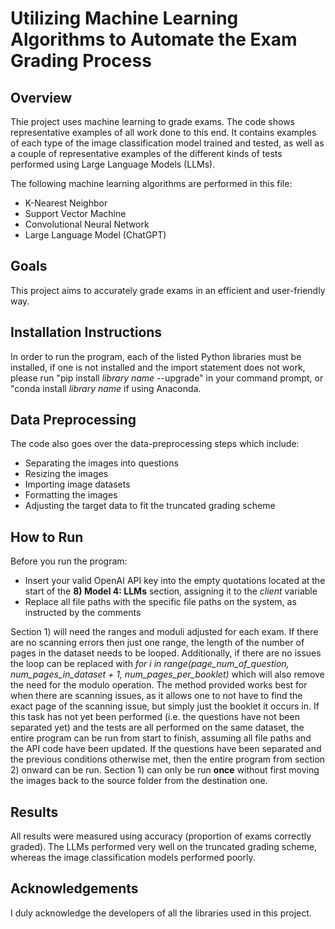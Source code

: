 # Utilizing Machine Learning Algorithms to Automate the Exam Grading Process
## Overview
Thie project uses machine learning to grade exams. The code shows representative examples of all work done to this end. It contains examples of each type of the image classification model trained and tested, as well as a couple of representative examples of the different kinds of tests performed using Large Language Models (LLMs).

The following machine learning algorithms are performed in this file:
- K-Nearest Neighbor
- Support Vector Machine
- Convolutional Neural Network
- Large Language Model (ChatGPT)


## Goals
This project aims to accurately grade exams in an efficient and user-friendly way.

## Installation Instructions
In order to run the program, each of the listed Python libraries must be installed, if one is not installed and the import statement does not work, please run "pip install *library name* --upgrade" in your command prompt, or "conda install *library name* if using Anaconda.


## Data Preprocessing
The code also goes over the data-preprocessing steps which include:

- Separating the images into questions
- Resizing the images
- Importing image datasets
- Formatting the images
- Adjusting the target data to fit the truncated grading scheme

## How to Run
Before you run the program:

* Insert your valid OpenAI API key into the empty quotations located at the start of the **8) Model 4: LLMs** section, assigning it to the *client* variable
* Replace all file paths with the specific file paths on the system, as instructed by the comments


Section 1) will need the ranges and moduli adjusted for each exam. If there are no scanning errors then just one range, the length of the number of pages in the dataset needs to be looped. Additionally, if there are no issues the loop can be replaced with *for i in range(page_num_of_question, num_pages_in_dataset + 1, num_pages_per_booklet)* which will also remove the need for the modulo operation. The method provided works best for when there are scanning issues, as it allows one to not have to find the exact page of the scanning issue, but simply just the booklet it occurs in. If this task has not yet been performed (i.e. the questions have not been separated yet) and the tests are all performed on the same dataset, the entire program can be run from start to finish, assuming all file paths and the API code have been updated. If the questions have been separated and the previous conditions otherwise met, then the entire program from section 2) onward can be run. Section 1) can only be run **once** without first moving the images back to the source folder from the destination one.

## Results
All results were measured using accuracy (proportion of exams correctly graded). The LLMs performed very well on the truncated grading scheme, whereas the image classification models performed poorly.

## Acknowledgements
I duly acknowledge the developers of all the libraries used in this project.



